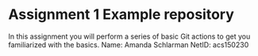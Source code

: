 # Assignment 1 Example repository

In this assignment you will perform a series of basic Git actions to get you familiarized with the basics.
Name: Amanda Schlarman
NetID: acs150230
